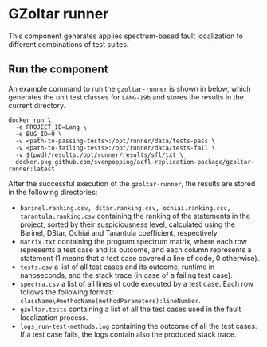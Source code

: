 # GZoltar runner

This component generates applies spectrum-based fault localization to different combinations of test suites.

## Run the component

An example command to run the `gzoltar-runner` is shown in below, which generates the unit test classes for `LANG-19b` and stores the results in the current directory.

```
docker run \
  -e PROJECT_ID=Lang \
  -e BUG_ID=9 \
  -v <path-to-passing-tests>:/opt/runner/data/tests-pass \
  -v <path-to-failing-tests>:/opt/runner/data/tests-fail \
  -v $(pwd)/results:/opt/runner/results/sfl/txt \
  docker.pkg.github.com/svenpopping/acfl-replication-package/gzoltar-runner:latest
```

After the successful execution of the `gzoltar-runner`, the results are stored in the following directories:

- `barinel.ranking.csv, dstar.ranking.csv, ochiai.ranking.csv, tarantula.ranking.csv` containing the ranking of the statements in the project, sorted by their suspiciousness level, calculated using the Barinel, DStar, Ochiai and Tarantula coefficient, respectively.
- `matrix.txt` containing the program spectrum matrix, where each row represents a test case and its outcome, and each column represents a statement (1 means that a test case covered a line of code, 0 otherwise).
- `tests.csv` a list of all test cases and its outcome, runtime in nanoseconds, and the stack trace (in case of a failing test case).
- `spectra.csv` a list of all lines of code executed by a test case. Each row follows the following format: `className\#methodName(methodParameters):lineNumber`.
- `gzoltar.tests` containing a list of all the test cases used in the fault localization process.
- `logs_run-test-methods.log` containing the outcome of all the test cases. If a test case fails, the logs contain also the produced stack trace.